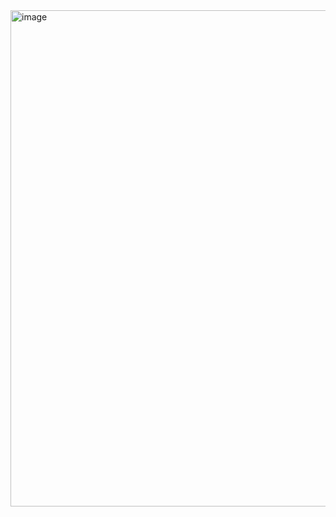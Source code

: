 <img width="794" alt="image" src="https://github.com/siddarthsingh24/React-Calculator1/assets/96046931/c4a58243-c2fd-49b0-ac4d-cf1ff1358c5b">
